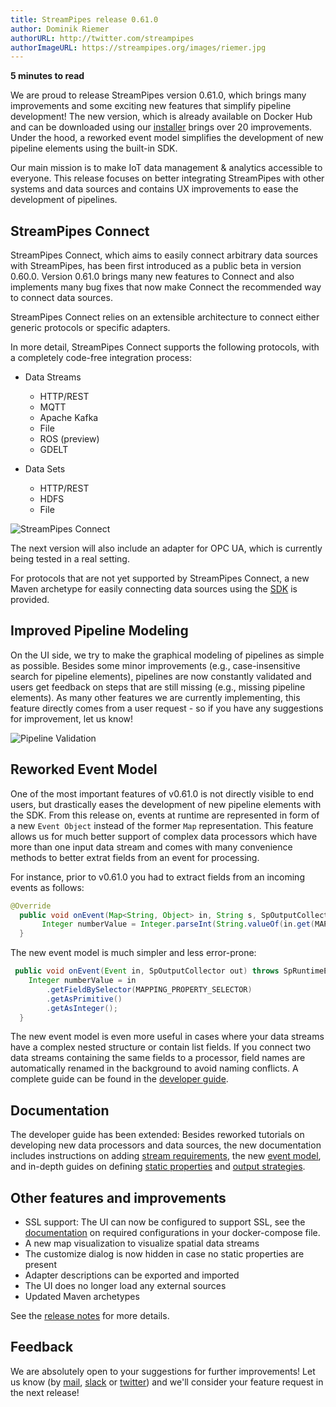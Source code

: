 ```yaml
---
title: StreamPipes release 0.61.0
author: Dominik Riemer
authorURL: http://twitter.com/streampipes
authorImageURL: https://streampipes.org/images/riemer.jpg
---
```

**<div style="float: left; padding-right: 40px;">5 minutes to read</div>**
<br>

We are proud to release StreamPipes version 0.61.0, which brings many improvements and some exciting new features that simplify pipeline development!
The new version, which is already available on Docker Hub and can be downloaded using our [installer](https://github.com/streampipes/streampipes-installer) brings over 20 improvements. Under the hood, a reworked event model simplifies the development of new pipeline elements using the built-in SDK.
<!--truncate-->

Our main mission is to make IoT data management & analytics accessible to everyone.
This release focuses on better integrating StreamPipes with other systems and data sources and contains UX improvements to ease the development of pipelines.

## StreamPipes Connect
StreamPipes Connect, which aims to easily connect arbitrary data sources with StreamPipes, has been first introduced as a public beta in version 0.60.0.
Version 0.61.0 brings many new features to Connect and also implements many bug fixes that now make Connect the recommended way to connect data sources.

StreamPipes Connect relies on an extensible architecture to connect either generic protocols or specific adapters.

In more detail, StreamPipes Connect supports the following protocols, with a completely code-free integration process:

* Data Streams
    * HTTP/REST
    * MQTT
    * Apache Kafka
    * File
    * ROS (preview)
    * GDELT

* Data Sets
    * HTTP/REST
    * HDFS
    * File

<img class="blog-image" style="max-width:90%;" src="/blog/assets/2019-04-04/connect.png" alt="StreamPipes Connect">

The next version will also include an adapter for OPC UA, which is currently being tested in a real setting.

For protocols that are not yet supported by StreamPipes Connect, a new Maven archetype for easily connecting data sources using the [SDK](/docs/dev-guide-tutorial-sources) is provided.

## Improved Pipeline Modeling

On the UI side, we try to make the graphical modeling of pipelines as simple as possible. Besides some minor improvements (e.g., case-insensitive search for pipeline elements), pipelines are now constantly validated and users get feedback on steps that are still missing (e.g., missing pipeline elements).
As many other features we are currently implementing, this feature directly comes from a user request - so if you have any suggestions for improvement, let us know!

<img class="blog-image" style="max-width:90%;" src="/blog/assets/2019-04-04/validation.png" alt="Pipeline Validation">


## Reworked Event Model

One of the most important features of v0.61.0 is not directly visible to end users, but drastically eases the development of new pipeline elements with the SDK.
From this release on, events at runtime are represented in form of a new ``Event Object`` instead of the former ``Map`` representation.
This feature allows us for much better support of complex data processors which have more than one input data stream and comes with many convenience methods to better extrat fields from an event for processing.

For instance, prior to v0.61.0 you had to extract fields from an incoming events as follows:

```java
@Override
  public void onEvent(Map<String, Object> in, String s, SpOutputCollector out) {
       Integer numberValue = Integer.parseInt(String.valueOf(in.get(MAPPING_PROPERTY_ID));
  }
```

The new event model is much simpler and less error-prone:

```java
 public void onEvent(Event in, SpOutputCollector out) throws SpRuntimeException {
    Integer numberValue = in
        .getFieldBySelector(MAPPING_PROPERTY_SELECTOR)
        .getAsPrimitive()
        .getAsInteger();
  }
```

The new event model is even more useful in cases where your data streams have a complex nested structure or contain list fields.
If you connect two data streams containing the same fields to a processor, field names are automatically renamed in the background to avoid naming conflicts.
A complete guide can be found in the [developer guide](/docs/dev-guide-event-model).

## Documentation

The developer guide has been extended:
Besides reworked tutorials on developing new data processors and data sources, the new documentation includes instructions on adding [stream requirements](/docs/dev-guide-stream-requirements), the new [event model](/docs/dev-guide-event-model), and in-depth guides on defining [static properties](/docs/dev-guide-static-properties) and [output strategies](/docs/dev-guide-output-strategies).

## Other features and improvements

* SSL support: The UI can now be configured to support SSL, see the [documentation](/docs/dev-guide-ssl) on required configurations in your docker-compose file.
* A new map visualization to visualize spatial data streams
* The customize dialog is now hidden in case no static properties are present
* Adapter descriptions can be exported and imported
* The UI does no longer load any external sources
* Updated Maven archetypes

See the [release notes](https://github.com/streampipes/streampipes/releases/tag/0.61.0) for more details.

## Feedback

We are absolutely open to your suggestions for further improvements! Let us know (by [mail](mailto:feedback@streampipes.org), [slack](https://slack.streampipes.org) or [twitter](https://www.twitter.com/streampipes)) and we'll consider your feature request in the next release!






